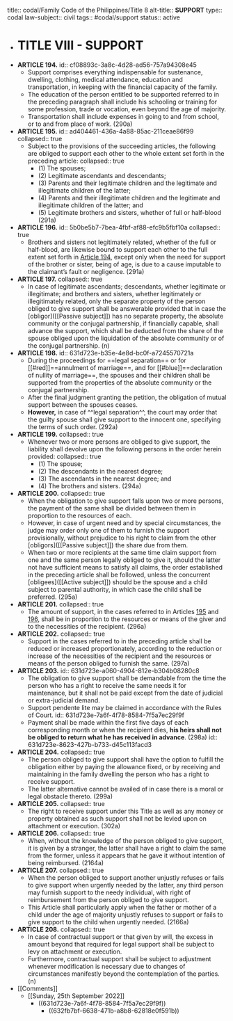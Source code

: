 title:: codal/Family Code of the Philippines/Title 8
alt-title:: **SUPPORT**
type:: codal
law-subject:: civil
tags:: #codal/support
status:: active

- # TITLE VIII - SUPPORT
- **ARTICLE 194.**
  id:: cf08893c-3a8c-4d28-ad56-757a94308e45
	- Support comprises everything indispensable for sustenance, dwelling, clothing, medical attendance, education and transportation, in keeping with the financial capacity of the family.
	- The education of the person entitled to be supported referred to in the preceding paragraph shall include his schooling or training for some profession, trade or vocation, even beyond the age of majority.
	- Transportation shall include expenses in going to and from school, or to and from place of work. (290a)
- **ARTICLE 195.**
  id:: ad404461-436a-4a88-85ac-211ceae86f99
  collapsed:: true
	- Subject to the provisions of the succeeding articles, the following are obliged to support each other to the whole extent set forth in the preceding article:
	  collapsed:: true
		- (1) The spouses;
		- (2) Legitimate ascendants and descendants;
		- (3) Parents and their legitimate children and the legitimate and illegitimate children of the latter;
		- (4) Parents and their illegitimate children and the legitimate and illegitimate children of the latter; and
		- (5) Legitimate brothers and sisters, whether of full or half-blood (291a)
- **ARTICLE 196.**
  id:: 5b0be5b7-7bea-4fbf-af88-efc9b5fbf10a
  collapsed:: true
	- Brothers and sisters not legitimately related, whether of the full or half-blood, are likewise bound to support each other to the full extent set forth in [Article 194](((cf08893c-3a8c-4d28-ad56-757a94308e45))), except only when the need for support of the brother or sister, being of age, is due to a cause imputable to the claimant’s fault or negligence. (291a)
- **ARTICLE 197.**
  collapsed:: true
	- In case of legitimate ascendants; descendants, whether legitimate or illegitimate; and brothers and sisters, whether legitimately or illegitimately related, only the separate property of the person obliged to give support shall be answerable provided that in case the [obligor]([[Passive subject]]) has no separate property, the absolute community or the conjugal partnership, if financially capable, shall advance the support, which shall be deducted from the share of the spouse obliged upon the liquidation of the absolute community or of the conjugal partnership. (n)
- **ARTICLE 198.**
  id:: 631d723e-b35e-4e8d-bc0f-a7245570721a
	- During the proceedings for ==legal separation== or for [[#red]]==annulment of marriage==, and for [[#blue]]==declaration of nullity of marriage==, the spouses and their children shall be supported from the properties of the absolute community or the conjugal partnership.
	- After the final judgment granting the petition, the obligation of mutual support between the spouses ceases.
	- **However,** in case of ^^legal separation^^, the court may order that the guilty spouse shall give support to the innocent one, specifying the terms of such order. (292a)
- **ARTICLE 199.**
  collapsed:: true
	- Whenever two or more persons are obliged to give support, the liability shall devolve upon the following persons in the order herein provided:
	  collapsed:: true
		- (1) The spouse;
		- (2) The descendants in the nearest degree;
		- (3) The ascendants in the nearest degree; and
		- (4) The brothers and sisters. (294a)
- **ARTICLE 200.**
  collapsed:: true
	- When the obligation to give support falls upon two or more persons, the payment of the same shall be divided between them in proportion to the resources of each.
	- However, in case of urgent need and by special circumstances, the judge may order only one of them to furnish the support provisionally, without prejudice to his right to claim from the other [obligors]([[Passive subject]]) the share due from them.
	- When two or more recipients at the same time claim support from one and the same person legally obliged to give it, should the latter not have sufficient means to satisfy all claims, the order established in the preceding article shall be followed, unless the concurrent [obligees]([[Active subject]]) should be the spouse and a child subject to parental authority, in which case the child shall be preferred. (295a)
- **ARTICLE 201.**
  collapsed:: true
	- The amount of support, in the cases referred to in Articles [195](((ad404461-436a-4a88-85ac-211ceae86f99))) and [196](((5b0be5b7-7bea-4fbf-af88-efc9b5fbf10a))), shall be in proportion to the resources or means of the giver and to the necessities of the recipient. (296a)
- **ARTICLE 202.**
  collapsed:: true
	- Support in the cases referred to in the preceding article shall be reduced or increased proportionately, according to the reduction or increase of the necessities of the recipient and the resources or means of the person obliged to furnish the same. (297a)
- **ARTICLE 203.**
  id:: 631d723e-a060-4904-812e-b304b08280c8
	- The obligation to give support shall be demandable from the time the person who has a right to receive the same needs it for maintenance, but it shall not be paid except from the date of judicial or extra-judicial demand.
	- Support pendente lite may be claimed in accordance with the Rules of Court.
	  id:: 631d723e-7a6f-4f78-8584-7f5a7ec29f9f
	- Payment shall be made within the first five days of each corresponding month or when the recipient dies, **his heirs shall not be obliged to return what he has received in advance**. (298a)
	  id:: 631d723e-8623-427b-b733-d45c113facd3
- **ARTICLE 204.**
  collapsed:: true
	- The person obliged to give support shall have the option to fulfill the obligation either by paying the allowance fixed, or by receiving and maintaining in the family dwelling the person who has a right to receive support.
	- The latter alternative cannot be availed of in case there is a moral or legal obstacle thereto. (299a)
- **ARTICLE 205.**
  collapsed:: true
	- The right to receive support under this Title as well as any money or property obtained as such support shall not be levied upon on attachment or execution. (302a)
- **ARTICLE 206.**
  collapsed:: true
	- When, without the knowledge of the person obliged to give support, it is given by a stranger, the latter shall have a right to claim the same from the former, unless it appears that he gave it without intention of being reimbursed. (2164a)
- **ARTICLE 207.**
  collapsed:: true
	- When the person obliged to support another unjustly refuses or fails to give support when urgently needed by the latter, any third person may furnish support to the needy individual, with right of reimbursement from the person obliged to give support.
	- This Article shall particularly apply when the father or mother of a child under the age of majority unjustly refuses to support or fails to give support to the child when urgently needed. (2166a)
- **ARTICLE 208.**
  collapsed:: true
	- In case of contractual support or that given by will, the excess in amount beyond that required for legal support shall be subject to levy on attachment or execution.
	- Furthermore, contractual support shall be subject to adjustment whenever modification is necessary due to changes of circumstances manifestly beyond the contemplation of the parties. (n)
- [[Comments]]
	- [[Sunday, 25th September 2022]]
		- ((631d723e-7a6f-4f78-8584-7f5a7ec29f9f))
			- ((632fb7bf-6638-471b-a8b8-62818e0f591b))
